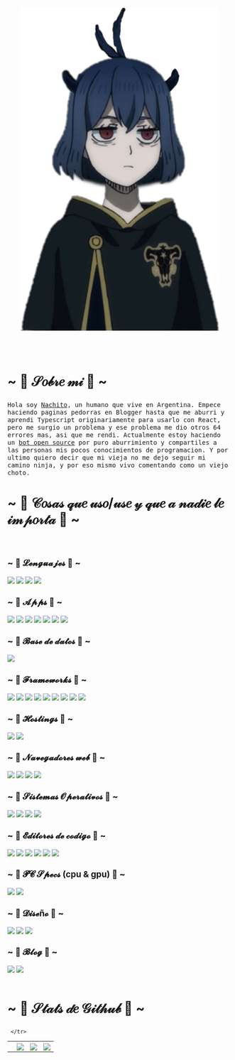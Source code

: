<p align="center">
  <br>
  <br>
  <br>
  <br>
  <br>
  <br>
  <img src="https://github.com/asolden22/asolden22/blob/8313927660cac5dd12be6d780ba5cd3731ab9a69/333493211041201.png" alt="" srcset="">
  <br>
  <br>
  <br>
  <br>
<table>
   <div>
<h2 align="left" style="font-size: 30px">~ 📇 𝒮𝑜𝒷𝓇𝑒 𝓂𝒾 📇 ~</h2>
<p>
<samp>Hola soy <a href="https://github.com/asolden22">Nachito</a>, un humano que vive en Argentina. Empece haciendo paginas pedorras en Blogger hasta que me aburri y aprendi Typescript originariamente para usarlo con React, pero me surgio un problema y ese problema me dio otros 64 errores mas, asi que me rendi. Actualmente estoy haciendo un <a href="https://github.com/asolden22/Neroboat">bot open source</a> por puro aburrimiento y compartiles a las personas mis pocos conocimientos de programacion. Y por ultimo quiero decir que mi vieja no me dejo seguir mi camino ninja, y por eso mismo vivo comentando como un viejo choto.</samp>
</p>  
<h2 align="left" style="font-size: 30px">~ 📇 𝒞𝑜𝓈𝒶𝓈 𝓆𝓊𝑒 𝓊𝓈𝑜/𝓊𝓈𝑒 𝓎 𝓆𝓊𝑒 𝒶 𝓃𝒶𝒹𝒾𝑒 𝓁𝑒 𝒾𝓂𝓅𝑜𝓇𝓉𝒶 📇 ~</h2>
<br>
<h3 align="left" style="font-size: 19px">~ 📇 𝓛𝓮𝓷𝓰𝓾𝓪𝓳𝓮𝓼 📇 ~</h3>
  <img src="https://img.shields.io/badge/JavaScript-F7DF1E?style=for-the-badge&logo=javascript&logoColor=black">
  <img src="https://img.shields.io/badge/TypeScript-007ACC?style=for-the-badge&logo=typescript&logoColor=white">
  <img src="https://img.shields.io/badge/C%2B%2B-00599C?style=for-the-badge&logo=c%2B%2B&logoColor=white">
  <img src="https://img.shields.io/badge/json-5E5C5C?style=for-the-badge&logo=json&logoColor=white">
<br>
<h3 align="left" style="font-size: 19px">~ 📇 𝓐𝓹𝓹𝓼 📇 ~</h3>
  <img src="https://img.shields.io/badge/Gmail-D14836?style=for-the-badge&logo=gmail&logoColor=white">
  <img src="https://img.shields.io/badge/WhatsApp-25D366?style=for-the-badge&logo=whatsapp&logoColor=white">
  <img src="https://img.shields.io/badge/Discord-7289DA?style=for-the-badge&logo=discord&logoColor=white">
  <img src="https://img.shields.io/badge/Reddit-FF4500?style=for-the-badge&logo=reddit&logoColor=white">
  <img src="https://img.shields.io/badge/GitHub-100000?style=for-the-badge&logo=github&logoColor=white">
  <img src="https://img.shields.io/badge/Spotify-1ED760?&style=for-the-badge&logo=spotify&logoColor=white">
  <img src="https://img.shields.io/badge/PayPal-00457C?style=for-the-badge&logo=paypal&logoColor=white">

<br>
<h3 align="left" style="font-size: 19px">~ 📇 𝓑𝓪𝓼𝓮 𝓭𝓮 𝓭𝓪𝓽𝓸𝓼 📇 ~</h3>
  <img src="https://img.shields.io/badge/MongoDB-4EA94B?style=for-the-badge&logo=mongodb&logoColor=white">
<br>
<h3 align="left" style="font-size: 19px">~ 📇 𝓕𝓻𝓪𝓶𝓮𝔀𝓸𝓻𝓴𝓼 📇 ~</h3>
  <img src="https://img.shields.io/badge/Node.js-339933?style=for-the-badge&logo=nodedotjs&logoColor=white">
  <img src="https://img.shields.io/badge/Yarn-2C8EBB?style=for-the-badge&logo=yarn&logoColor=white">
  <img src="https://img.shields.io/badge/npm-CB3837?style=for-the-badge&logo=npm&logoColor=white">
  <img src="https://img.shields.io/badge/Markdown-000000?style=for-the-badge&logo=markdown&logoColor=white">
  <img src="https://img.shields.io/badge/Electron-2B2E3A?style=for-the-badge&logo=electron&logoColor=9FEAF9">
  <img src="https://img.shields.io/badge/Tailwind_CSS-38B2AC?style=for-the-badge&logo=tailwind-css&logoColor=white">
  <img src="https://img.shields.io/badge/Unity-100000?style=for-the-badge&logo=unity&logoColor=white">
  <img src="https://img.shields.io/badge/Git-F05032?style=for-the-badge&logo=git&logoColor=white">
  <img src="https://img.shields.io/badge/GitBook-7B36ED?style=for-the-badge&logo=gitbook&logoColor=white">
<br>
<h3 align="left" style="font-size: 19px">~ 📇 𝓗𝓸𝓼𝓽𝓲𝓷𝓰𝓼 📇 ~</h3>
  <img src="https://img.shields.io/badge/replit-667881?style=for-the-badge&logo=replit&logoColor=white">
  <img src="https://img.shields.io/badge/Glitch-2800ff?style=for-the-badge&logo=glitch&logoColor=white">
  <br>
<h3 align="left" style="font-size: 19px">~ 📇 𝓝𝓪𝓿𝓮𝓰𝓪𝓭𝓸𝓻𝓮𝓼 𝔀𝓮𝓫 📇 ~</h3>
  <img src="https://img.shields.io/badge/Google_chrome-4285F4?style=for-the-badge&logo=Google-chrome&logoColor=white">
  <img src="https://img.shields.io/badge/Firefox-FF7139?style=for-the-badge&logo=Firefox-Browser&logoColor=white">
  <img src="https://img.shields.io/badge/Opera GX-FF1B2D?style=for-the-badge&logo=Opera&logoColor=white">
  <img src="https://img.shields.io/badge/Microsoft_Edge-0078D7?style=for-the-badge&logo=Microsoft-edge&logoColor=white">
<br>
<h3 align="left" style="font-size: 19px">~ 📇 𝓢𝓲𝓼𝓽𝓮𝓶𝓪𝓼 𝓞𝓹𝓮𝓻𝓪𝓽𝓲𝓿𝓸𝓼 📇 ~</h3>
  <img src="https://img.shields.io/badge/Android-3DDC84?style=for-the-badge&logo=android&logoColor=white">
  <img src="https://img.shields.io/badge/iOS-000000?style=for-the-badge&logo=ios&logoColor=white">
  <img src="https://img.shields.io/badge/Windows-0078D6?style=for-the-badge&logo=windows&logoColor=white">
  <img src="https://img.shields.io/badge/Windows_XP-003399?style=for-the-badge&logo=windows-xp&logoColor=white">
  <br>
<h3 align="left" style="font-size: 19px">~ 📇 𝓔𝓭𝓲𝓽𝓸𝓻𝓮𝓼 𝓭𝓮 𝓬𝓸𝓭𝓲𝓰𝓸 📇 ~</h3>
  <img src="https://img.shields.io/badge/Visual_Studio_Code-0078D4?style=for-the-badge&logo=visual%20studio%20code&logoColor=white">
  <img src="https://img.shields.io/badge/Visual_Studio-5C2D91?style=for-the-badge&logo=visual%20studio&logoColor=white">
  <img src="https://img.shields.io/badge/Atom-66595C?style=for-the-badge&logo=Atom&logoColor=white">
  <img src="https://img.shields.io/badge/sublime_text-%23575757.svg?&style=for-the-badge&logo=sublime-text&logoColor=important">
  <img src="https://img.shields.io/badge/VIM-%2311AB00.svg?&style=for-the-badge&logo=vim&logoColor=white">
  <img src="https://img.shields.io/badge/Notepad++-90E59A.svg?style=for-the-badge&logo=notepad%2B%2B&logoColor=black">
<br>
<h3 align="left" style="font-size: 19px">~ 📇 𝓟𝓒 𝓢𝓹𝓮𝓬𝓼 (cpu & gpu) 📇 ~</h3>
  <img src="https://img.shields.io/badge/NVIDIA-GTX1650-76B900?style=for-the-badge&logo=nvidia&logoColor=white">
  <img src="https://img.shields.io/badge/Intel-Core_i5_10th-0071C5?style=for-the-badge&logo=intel&logoColor=white">
<br>
<h3 align="left" style="font-size: 19px">~ 📇 𝓓𝓲𝓼𝓮ñ𝓸 📇 ~</h3>
  <img src="https://img.shields.io/badge/Adobe%20Premiere%20Pro-9999FF?style=for-the-badge&logo=Adobe%20Premiere%20Pro&logoColor=white">
  <img src="https://img.shields.io/badge/Adobe%20Photoshop-31A8FF?style=for-the-badge&logo=Adobe%20Photoshop&logoColor=black">
  <img src="https://img.shields.io/badge/blender-%23F5792A.svg?style=for-the-badge&logo=blender&logoColor=white">
<br>
<h3 align="left" style="font-size: 19px">~ 📇 𝓑𝓵𝓸𝓰 📇 ~</h3>
  <img src="https://img.shields.io/badge/Wix-000?style=for-the-badge&logo=wix&logoColor=white">
  <img src="https://img.shields.io/badge/Blogger-FF5722?style=for-the-badge&logo=blogger&logoColor=white">
<br>
<br>

<h2 align="left" style="font-size: 30px">~ 📇 𝒮𝓉𝒶𝓉𝓈 𝒹𝑒 𝒢𝒾𝓉𝒽𝓊𝒷 📇 ~</h2>
<tr>
      <td align="center">
        <br>
      </td>
      <td align="center" style="padding=0;width=50%;">
         <img
            align="center"
            style="padding=0;"
            src="https://github-readme-stats.vercel.app/api/?username=asolden22&show_icons=true&title_color=4F8CC9&text_color=9f9f9f&bg_color=00000000&hide_border=true&icon_color=4F8CC9&hide_title=true&count_private=true"
         />
      </td>
      <td align="center" style="padding=0;width=50%;">
         <img
            align="center"
            style="padding=0;"
            src="https://github-readme-stats.vercel.app/api/top-langs/?username=asolden22&layout=compact&show_icons=true&title_color=4F8CC9&text_color=9f9f9f&bg_color=00000000&hide_border=true&icon_color=00000000&count_private=true"
         />
      </td>
    <td align="center" style="padding=0;width=50%;">
         <img
            align="center"
            style="padding=0;"
            src="https://github-readme-stats.vercel.app/api/top-langs/?username=asolden22&title_color=4F8CC9&text_color=9f9f9f&bg_color=00000000&hide_border=true&icon_color=00000000&count_private=truee"
         />
      </td>
   </tr>
     <tr>
       
     </tr>
     
</div>
   
</table>
</p>
